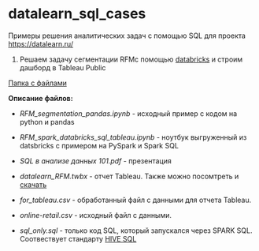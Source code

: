 # datalearn_sql_cases
Примеры решения аналитических задач с помощью SQL для проекта https://datalearn.ru/

1. Решаем задачу сегментации RFMс помощью [databricks](https://community.cloud.databricks.com/) и строим дашборд в Tableau Public

[Папка с файлами](https://github.com/eugeneks/datalearn_sql_cases/tree/main/RFM)

**Описание файлов:**
- *RFM_segmentation_pandas.ipynb* - исходный пример с кодом на python и pandas

- *RFM_spark_databricks_sql_tableau.ipynb* - ноутбук выгруженный из datsbricks с примером на PySpark и Spark SQL

- *SQL в анализе данных 101.pdf* - презентация

- *datalearn_RFM.twbx* - отчет Tableau. Также можно посомтреть и [скачать](https://public.tableau.com/profile/ekudashev#!/vizhome/datalearn_RFM/Dashboard2) 

 - *for_tableau.csv* - обработанный файл с данными для отчета Tableau.

- *online-retail.csv* - исходный файл с данными.

- *sql_only.sql* - только код SQL, который запускался через SPARK  SQL. Соотвествует стандарту [HIVE SQL](https://cwiki.apache.org/confluence/display/Hive/LanguageManual)







